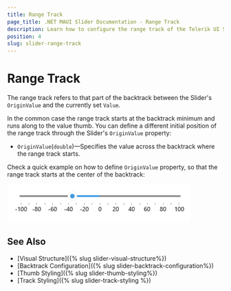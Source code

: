 ```yaml
---
title: Range Track
page_title: .NET MAUI Slider Documentation - Range Track
description: Learn how to configure the range track of the Telerik UI Slider for .NET MAUI.
position: 4
slug: slider-range-track
---
```


# Range Track

The range track refers to that part of the backtrack between the Slider's `OriginValue` and the currently set `Value`.

In the common case the range track starts at the backtrack minimum and runs along to the value thumb. You can define a different initial position of the range track through the Slider's `OriginValue` property:

* `OriginValue`(`double`)&mdash;Specifies the value across the backtrack where the range track starts.

Check a quick example on how to define `OriginValue` property, so that the range track starts at the center of the backtrack:

<snippet id='slider-range-track-xaml' />

![Telerik Slider for .NET MAUI Range Track](images/slider-range-track.png)

## See Also

- [Visual Structure]({% slug slider-visual-structure%})
- [Backtrack Configuration]({% slug slider-backtrack-configuration%})
- [Thumb Styling]({% slug slider-thumb-styling%})
- [Track Styling]({% slug slider-track-styling %})